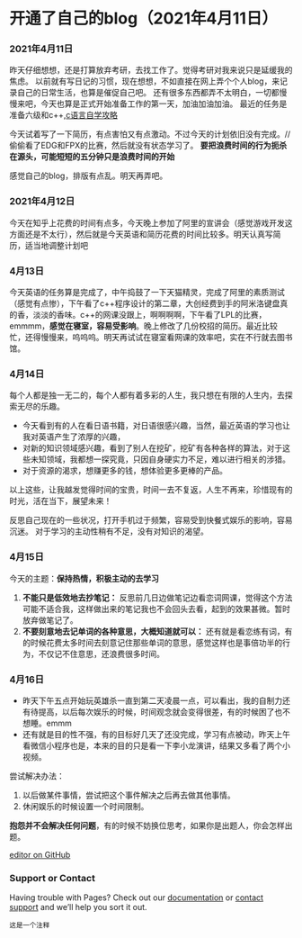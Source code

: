 
# 开通了自己的blog（2021年4月11日）
### 2021年4月11日
昨天仔细想想，还是打算放弃考研，去找工作了。觉得考研对我来说只是延缓我的焦虑。
以前就有写日记的习惯，现在想想，不如直接在网上弄个个人blog，来记录自己的日常生活，也算是催促自己吧。
还有很多东西都弄不太明白，一切都慢慢来吧，今天也算是正式开始准备工作的第一天，加油加油加油。
最近的任务是准备六级和c++,[c语言自学攻略](https://card.weibo.com/article/m/show/id/2309404469829309432076#_0)

今天试着写了一下简历，有点害怕又有点激动。不过今天的计划依旧没有完成。//偷偷看了EDG和FPX的比赛，然后就没有状态学习了。
**要把浪费时间的行为扼杀在源头，可能短短的五分钟只是浪费时间的开始**

感觉自己的blog，排版有点乱。明天再弄吧。
### 2021年4月12日
今天在知乎上花费的时间有点多，今天晚上参加了阿里的宣讲会（感觉游戏开发这方面还是不太行），然后就是今天英语和简历花费的时间比较多。明天认真写简历，适当地调整计划吧
### 4月13日
今天英语的任务算是完成了，中午捣鼓了一下天猫精灵，完成了阿里的素质测试（感觉有点惨），下午看了c++程序设计的第二章，大创经费到手的阿米洛键盘真的香，淡淡的香味。c++的网课没跟上，啊啊啊啊，下午看了LPL的比赛，emmmm，**感觉在寝室，容易受影响**。晚上修改了几份校招的简历。最近比较忙，还得慢慢来，呜呜呜。明天再试试在寝室看网课的效率吧，实在不行就去图书馆。
### 4月14日
每个人都是独一无二的，每个人都有着多彩的人生，我只想在有限的人生内，去探索无尽的乐趣。

- 今天看到有的人在看日语书籍，对日语很感兴趣，当然，最近英语的学习也让我对英语产生了浓厚的兴趣，
- 对新的知识领域感兴趣，看到了别人在挖矿，挖矿有各种各样的算法，对于这些未知领域，我都想一探究竟，只因自身硬实力不足，难以进行相关的涉猎。
- 对于资源的渴求，想赚更多的钱，想体验更多更棒的产品。

以上这些，让我越发觉得时间的宝贵，时间一去不复返，人生不再来，珍惜现有的时光，活在当下，展望未来！

反思自己现在的一些状况，打开手机过于频繁，容易受到快餐式娱乐的影响，容易沉迷。
对于学习的主动性稍有不足，没有对知识的渴望。

### 4月15日
今天的主题：**保持热情，积极主动的去学习**
1. **不能只是低效地去抄笔记：**
反思前几日边做笔记边看恋词网课，觉得这个方法可能不适合我，这样做出来的笔记我也不会回头去看，起到的效果甚微。暂时放弃做笔记了。
2. **不要刻意地去记单词的各种意思，大概知道就可以：**
还有就是看恋练有词，有的时候花费太多时间去刻意记住那些单词的意思，感觉这样也是事倍功半的行为，不仅记不住意思，还浪费很多时间。

### 4月16日
- 昨天下午五点开始玩英雄杀一直到第二天凌晨一点，可以看出，我的自制力还有待提高，以后每次娱乐的时候，时间观念就会变得很差，有的时候困了也不想睡。emmm
- 还有就是目的性不强，有的目标好几天了还没完成，学习有点被动，昨天上午看微信小程序也是，本来的目的只是看一下李小龙演讲，结果又多看了两个小视频。

尝试解决办法：
1. 以后做某件事情，尝试把这个事件解决之后再去做其他事情。
2. 休闲娱乐的时候设置一个时间限制。

**抱怨并不会解决任何问题**，有的时候不妨换位思考，如果你是出题人，你会怎样出题。



[editor on GitHub](https://github.com/LHQQ/liuxiaoxiao.github.io/edit/gh-pages/index.md) 

### Support or Contact

Having trouble with Pages? Check out our [documentation](https://docs.github.com/categories/github-pages-basics/) or [contact support](https://support.github.com/contact) and we’ll help you sort it out.

```
这是一个注释
```




